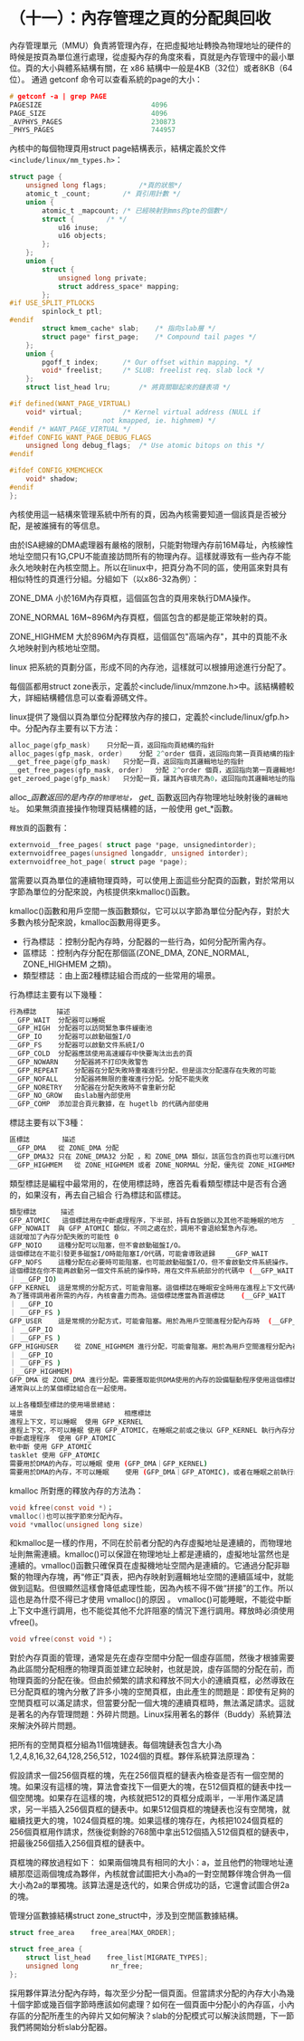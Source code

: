# （十一）：內存管理之頁的分配與回收


內存管理單元（MMU）負責將管理內存，在把虛擬地址轉換為物理地址的硬件的時候是按頁為單位進行處理，從虛擬內存的角度來看，頁就是內存管理中的最小單位。頁的大小與體系結構有關，在 x86 結構中一般是4KB（32位）或者8KB（64位）。
通過 getconf 命令可以查看系統的page的大小：


```c
# getconf -a | grep PAGE  
PAGESIZE                           4096  
PAGE_SIZE                          4096  
_AVPHYS_PAGES                      230873  
_PHYS_PAGES                        744957  
```

內核中的每個物理頁用struct  page結構表示，結構定義於文件`<include/linux/mm_types.h>`：


```c
struct page {
    unsigned long flags;        /*頁的狀態*/
    atomic_t _count;        /* 頁引用計數 */
    union {
        atomic_t _mapcount; /* 已經映射到mms的pte的個數*/
        struct {        /* */
            u16 inuse;
            u16 objects;
        };
    };
    union {
        struct {
            unsigned long private;
            struct address_space* mapping;
        };
#if USE_SPLIT_PTLOCKS
        spinlock_t ptl;
#endif
        struct kmem_cache* slab;    /* 指向slab層 */
        struct page* first_page;    /* Compound tail pages */
    };
    union {
        pgoff_t index;      /* Our offset within mapping. */
        void* freelist;     /* SLUB: freelist req. slab lock */
    };
    struct list_head lru;       /* 將頁關聯起來的鏈表項 */

#if defined(WANT_PAGE_VIRTUAL)
    void* virtual;          /* Kernel virtual address (NULL if
                       not kmapped, ie. highmem) */
#endif /* WANT_PAGE_VIRTUAL */
#ifdef CONFIG_WANT_PAGE_DEBUG_FLAGS
    unsigned long debug_flags;  /* Use atomic bitops on this */
#endif

#ifdef CONFIG_KMEMCHECK
    void* shadow;
#endif
};
```

內核使用這一結構來管理系統中所有的頁，因為內核需要知道一個該頁是否被分配，是被誰擁有的等信息。

由於ISA總線的DMA處理器有嚴格的限制，只能對物理內存前16M尋址，內核線性地址空間只有1G,CPU不能直接訪問所有的物理內存。這樣就導致有一些內存不能永久地映射在內核空間上。所以在linux中，把頁分為不同的區，使用區來對具有相似特性的頁進行分組。分組如下（以x86-32為例）：

ZONE_DMA 小於16M內存頁框，這個區包含的頁用來執行DMA操作。

ZONE_NORMAL 16M~896M內存頁框，個區包含的都是能正常映射的頁。

ZONE_HIGHMEM 大於896M內存頁框，這個區包"高端內存"，其中的頁能不永久地映射到內核地址空間。

linux 把系統的頁劃分區，形成不同的內存池，這樣就可以根據用途進行分配了。

每個區都用struct zone表示，定義於<include/linux/mmzone.h>中。該結構體較大，詳細結構體信息可以查看源碼文件。

linux提供了幾個以頁為單位分配釋放內存的接口，定義於<include/linux/gfp.h>中。分配內存主要有以下方法：

```c
alloc_page(gfp_mask)	只分配一頁，返回指向頁結構的指針
alloc_pages(gfp_mask, order)	分配 2^order 個頁，返回指向第一頁頁結構的指針
__get_free_page(gfp_mask)	只分配一頁，返回指向其邏輯地址的指針
__get_free_pages(gfp_mask, order)	分配 2^order 個頁，返回指向第一頁邏輯地址的指針
get_zeroed_page(gfp_mask)	只分配一頁，讓其內容填充為0，返回指向其邏輯地址的指針
```


alloc_*函數返回的是內存的`物理地址`，
get_* 函數返回內存物理地址映射後的`邏輯地址`。
如果無須直接操作物理頁結構體的話，一般使用 get_*函數。

`釋放頁`的函數有：

```c
externvoid__free_pages( struct page *page, unsignedintorder); 
externvoidfree_pages(unsigned longaddr, unsigned intorder); 
externvoidfree_hot_page( struct page *page);
```


當需要以頁為單位的連續物理頁時，可以使用上面這些分配頁的函數，對於常用以字節為單位的分配來說，內核提供來kmalloc()函數。

kmalloc()函數和用戶空間一族函數類似，它可以以字節為單位分配內存，對於大多數內核分配來說，kmalloc函數用得更多。


- 行為標誌 ：控制分配內存時，分配器的一些行為，如何分配所需內存。
- 區標誌   ：控制內存分配在那個區(ZONE_DMA, ZONE_NORMAL, ZONE_HIGHMEM 之類)。
- 類型標誌 ：由上面2種標誌組合而成的一些常用的場景。

行為標誌主要有以下幾種：

```sh
行為標誌     描述
__GFP_WAIT	分配器可以睡眠
__GFP_HIGH	分配器可以訪問緊急事件緩衝池
__GFP_IO	分配器可以啟動磁盤I/O
__GFP_FS	分配器可以啟動文件系統I/O
__GFP_COLD	分配器應該使用高速緩存中快要淘汰出去的頁
__GFP_NOWARN	分配器將不打印失敗警告
__GFP_REPEAT	分配器在分配失敗時重複進行分配，但是這次分配還存在失敗的可能
__GFP_NOFALL	分配器將無限的重複進行分配。分配不能失敗
__GFP_NORETRY	分配器在分配失敗時不會重新分配
__GFP_NO_GROW	由slab層內部使用
__GFP_COMP	添加混合頁元數據，在 hugetlb 的代碼內部使用
```

標誌主要有以下3種：

```sh
區標誌        描述
__GFP_DMA	從 ZONE_DMA 分配
__GFP_DMA32	只在 ZONE_DMA32 分配 ，和 ZONE_DMA 類似，該區包含的頁也可以進行DMA操作
__GFP_HIGHMEM	從 ZONE_HIGHMEM 或者 ZONE_NORMAL 分配，優先從 ZONE_HIGHMEM 分配，如果 ZONE_HIGHMEM 沒有多餘的頁則從 ZONE_NORMAL 分配
```
類型標誌是編程中最常用的，在使用標誌時，應首先看看類型標誌中是否有合適的，如果沒有，再去自己組合 行為標誌和區標誌。


```sh
類型標誌      描述                                                         實際標誌
GFP_ATOMIC	 這個標誌用在中斷處理程序，下半部，持有自旋鎖以及其他不能睡眠的地方	__GFP_HIGH
GFP_NOWAIT	與 GFP_ATOMIC 類似，不同之處在於，調用不會退給緊急內存池。
這就增加了內存分配失敗的可能性	0
GFP_NOIO	這種分配可以阻塞，但不會啟動磁盤I/O。
這個標誌在不能引發更多磁盤I/O時能阻塞I/O代碼，可能會導致遞歸	__GFP_WAIT
GFP_NOFS	這種分配在必要時可能阻塞，也可能啟動磁盤I/O，但不會啟動文件系統操作。
這個標誌在你不能再啟動另一個文件系統的操作時，用在文件系統部分的代碼中	(__GFP_WAIT
｜ __GFP_IO)  
GFP_KERNEL	這是常規的分配方式，可能會阻塞。這個標誌在睡眠安全時用在進程上下文代碼中。
為了獲得調用者所需的內存，內核會盡力而為。這個標誌應當為首選標誌	(__GFP_WAIT
｜ __GFP_IO 
｜ __GFP_FS ) 
GFP_USER	這是常規的分配方式，可能會阻塞。用於為用戶空間進程分配內存時	(__GFP_WAIT
｜ __GFP_IO 
｜ __GFP_FS ) 
GFP_HIGHUSER	從 ZONE_HIGHMEM 進行分配，可能會阻塞。用於為用戶空間進程分配內存	(__GFP_WAIT
｜ __GFP_IO 
｜ __GFP_FS )
｜__GFP_HIGHMEM) 
GFP_DMA	從 ZONE_DMA 進行分配。需要獲取能供DMA使用的內存的設備驅動程序使用這個標誌
通常與以上的某個標誌組合在一起使用。
```

```sh
以上各種類型標誌的使用場景總結：
場景                         相應標誌
進程上下文，可以睡眠	使用 GFP_KERNEL
進程上下文，不可以睡眠	使用 GFP_ATOMIC，在睡眠之前或之後以 GFP_KERNEL 執行內存分配
中斷處理程序	使用 GFP_ATOMIC
軟中斷	使用 GFP_ATOMIC
tasklet	使用 GFP_ATOMIC
需要用於DMA的內存，可以睡眠	使用 (GFP_DMA｜GFP_KERNEL)
需要用於DMA的內存，不可以睡眠	使用 (GFP_DMA｜GFP_ATOMIC)，或者在睡眠之前執行內存分配
```

kmalloc  所對應的釋放內存的方法為：


```c
void kfree(const void *)；
vmalloc()也可以按字節來分配內存。
void *vmalloc(unsigned long size)
```

和kmalloc是一樣的作用，不同在於前者分配的內存虛擬地址是連續的，而物理地址則無需連續。kmalloc()可以保證在物理地址上都是連續的，虛擬地址當然也是連續的。vmalloc()函數只確保頁在虛擬機地址空間內是連續的。它通過分配非聯繫的物理內存塊，再“修正”頁表，把內存映射到邏輯地址空間的連續區域中，就能做到這點。但很顯然這樣會降低處理性能，因為內核不得不做“拼接”的工作。所以這也是為什麼不得已才使用 vmalloc()的原因 。 vmalloc()可能睡眠，不能從中斷上下文中進行調用，也不能從其他不允許阻塞的情況下進行調用。釋放時必須使用vfree()。

```c
void vfree(const void *)；
```

對於內存頁面的管理，通常是先在虛存空間中分配一個虛存區間，然後才根據需要為此區間分配相應的物理頁面並建立起映射，也就是說，虛存區間的分配在前，而物理頁面的分配在後。但由於頻繁的請求和釋放不同大小的連續頁框，必然導致在已分配頁框的塊內分散了許多小塊的空閒頁框，由此產生的問題是：即使有足夠的空閒頁框可以滿足請求，但當要分配一個大塊的連續頁框時，無法滿足請求。這就是著名的內存管理問題：外碎片問題。Linux採用著名的夥伴（Buddy）系統算法來解決外碎片問題。


 把所有的空閒頁框分組為11個塊鏈表。每個塊鏈表包含大小為1,2,4,8,16,32,64,128,256,512，1024個的頁框。夥伴系統算法原理為：
 
 假設請求一個256個頁框的塊，先在256個頁框的鏈表內檢查是否有一個空閒的塊。如果沒有這樣的塊，算法會查找下一個更大的塊，在512個頁框的鏈表中找一個空閒塊。如果存在這樣的塊，內核就把512的頁框分成兩半，一半用作滿足請求，另一半插入256個頁框的鏈表中。如果512個頁框的塊鏈表也沒有空閒塊，就繼續找更大的塊，1024個頁框的塊。如果這樣的塊存在，內核把1024個頁框的256個頁框用作請求，然後從剩餘的768箇中拿出512個插入512個頁框的鏈表中，把最後256個插入256個頁框的鏈表中。
 
 頁框塊的釋放過程如下：
如果兩個塊具有相同的大小：a，並且他們的物理地址連續那麼這兩個塊成為夥伴，內核就會試圖把大小為a的一對空閒夥伴塊合併為一個大小為2a的單獨塊。該算法還是迭代的，如果合併成功的話，它還會試圖合併2a的塊。

管理分區數據結構struct zone_struct中，涉及到空閒區數據結構。

```c
struct free_area    free_area[MAX_ORDER];

struct free_area {
    struct list_head    free_list[MIGRATE_TYPES];
    unsigned long        nr_free;
};
```

採用夥伴算法分配內存時，每次至少分配一個頁面。但當請求分配的內存大小為幾十個字節或幾百個字節時應該如何處理？如何在一個頁面中分配小的內存區，小內存區的分配所產生的內碎片又如何解決？slab的分配模式可以解決該問題，下一節我們將開始分析slab分配器。
